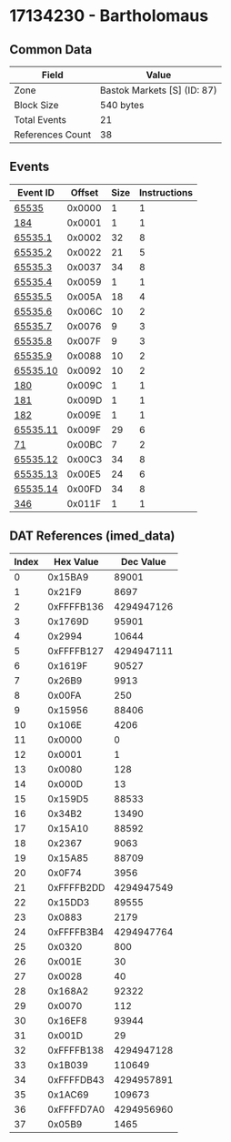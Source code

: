 # 17134230 - Bartholomaus

## Common Data

| Field            | Value                       |
|------------------|-----------------------------|
| Zone             | Bastok Markets [S] (ID: 87) |
| Block Size       | 540 bytes                   |
| Total Events     | 21                          |
| References Count | 38                          |

## Events

| Event ID                  | Offset   |   Size |   Instructions |
|---------------------------|----------|--------|----------------|
| [65535](./65535.md)       | 0x0000   |      1 |              1 |
| [184](./184.md)           | 0x0001   |      1 |              1 |
| [65535.1](./65535.1.md)   | 0x0002   |     32 |              8 |
| [65535.2](./65535.2.md)   | 0x0022   |     21 |              5 |
| [65535.3](./65535.3.md)   | 0x0037   |     34 |              8 |
| [65535.4](./65535.4.md)   | 0x0059   |      1 |              1 |
| [65535.5](./65535.5.md)   | 0x005A   |     18 |              4 |
| [65535.6](./65535.6.md)   | 0x006C   |     10 |              2 |
| [65535.7](./65535.7.md)   | 0x0076   |      9 |              3 |
| [65535.8](./65535.8.md)   | 0x007F   |      9 |              3 |
| [65535.9](./65535.9.md)   | 0x0088   |     10 |              2 |
| [65535.10](./65535.10.md) | 0x0092   |     10 |              2 |
| [180](./180.md)           | 0x009C   |      1 |              1 |
| [181](./181.md)           | 0x009D   |      1 |              1 |
| [182](./182.md)           | 0x009E   |      1 |              1 |
| [65535.11](./65535.11.md) | 0x009F   |     29 |              6 |
| [71](./71.md)             | 0x00BC   |      7 |              2 |
| [65535.12](./65535.12.md) | 0x00C3   |     34 |              8 |
| [65535.13](./65535.13.md) | 0x00E5   |     24 |              6 |
| [65535.14](./65535.14.md) | 0x00FD   |     34 |              8 |
| [346](./346.md)           | 0x011F   |      1 |              1 |

## DAT References (imed_data)

|   Index | Hex Value   |   Dec Value |
|---------|-------------|-------------|
|       0 | 0x15BA9     |       89001 |
|       1 | 0x21F9      |        8697 |
|       2 | 0xFFFFB136  |  4294947126 |
|       3 | 0x1769D     |       95901 |
|       4 | 0x2994      |       10644 |
|       5 | 0xFFFFB127  |  4294947111 |
|       6 | 0x1619F     |       90527 |
|       7 | 0x26B9      |        9913 |
|       8 | 0x00FA      |         250 |
|       9 | 0x15956     |       88406 |
|      10 | 0x106E      |        4206 |
|      11 | 0x0000      |           0 |
|      12 | 0x0001      |           1 |
|      13 | 0x0080      |         128 |
|      14 | 0x000D      |          13 |
|      15 | 0x159D5     |       88533 |
|      16 | 0x34B2      |       13490 |
|      17 | 0x15A10     |       88592 |
|      18 | 0x2367      |        9063 |
|      19 | 0x15A85     |       88709 |
|      20 | 0x0F74      |        3956 |
|      21 | 0xFFFFB2DD  |  4294947549 |
|      22 | 0x15DD3     |       89555 |
|      23 | 0x0883      |        2179 |
|      24 | 0xFFFFB3B4  |  4294947764 |
|      25 | 0x0320      |         800 |
|      26 | 0x001E      |          30 |
|      27 | 0x0028      |          40 |
|      28 | 0x168A2     |       92322 |
|      29 | 0x0070      |         112 |
|      30 | 0x16EF8     |       93944 |
|      31 | 0x001D      |          29 |
|      32 | 0xFFFFB138  |  4294947128 |
|      33 | 0x1B039     |      110649 |
|      34 | 0xFFFFDB43  |  4294957891 |
|      35 | 0x1AC69     |      109673 |
|      36 | 0xFFFFD7A0  |  4294956960 |
|      37 | 0x05B9      |        1465 |
